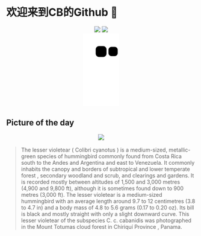 
# 欢迎来到CB的Github 👋

<div align="center">
  <img height="137px" src="https://github-readme-stats.vercel.app/api?username=SuperCB&show_icons=true&theme=radical" />
  <img height="137px" src="https://github-readme-stats.vercel.app/api/top-langs/?username=SuperCB&hide_title=true&hide_border=true&layout=compact&langs_count=6&text_color=000&icon_color=fff" />
</div>


<div align="center">
    <img src="./contribution-snake/github-contribution-grid-snake.svg" />
</div>



## Picture of the day
<div align="center">
  <img width=400px src="https://upload.wikimedia.org/wikipedia/commons/thumb/3/38/Lesser_violetear_%28Colibri_cyanotus_cabanidis%29.jpg/600px-Lesser_violetear_%28Colibri_cyanotus_cabanidis%29.jpg" />
</div>

>The  lesser violetear  ( Colibri cyanotus ) is a medium-sized, metallic-green species of  hummingbird  commonly found from Costa Rica south to the Andes and Argentina and east to Venezuela. It commonly inhabits the canopy and borders of subtropical and lower  temperate forest ,  secondary woodland  and scrub, and clearings and gardens. It is recorded mostly between altitudes of 1,500 and 3,000 metres (4,900 and 9,800 ft), although it is sometimes found down to 900 metres (3,000 ft). The lesser violetear is a medium-sized hummingbird with an average length around 9.7 to 12 centimetres (3.8 to 4.7 in) and a body mass of 4.8 to 5.6 grams (0.17 to 0.20 oz). Its bill is black and mostly straight with only a slight downward curve. This lesser violetear of the subspecies  C. c. cabanidis  was photographed in the Mount Totumas cloud forest in  Chiriquí Province , Panama.


